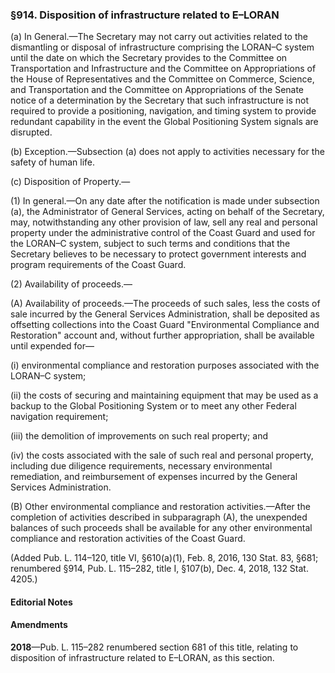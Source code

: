 ### §914. Disposition of infrastructure related to E–LORAN ###

(a) In General.—The Secretary may not carry out activities related to the dismantling or disposal of infrastructure comprising the LORAN–C system until the date on which the Secretary provides to the Committee on Transportation and Infrastructure and the Committee on Appropriations of the House of Representatives and the Committee on Commerce, Science, and Transportation and the Committee on Appropriations of the Senate notice of a determination by the Secretary that such infrastructure is not required to provide a positioning, navigation, and timing system to provide redundant capability in the event the Global Positioning System signals are disrupted.

(b) Exception.—Subsection (a) does not apply to activities necessary for the safety of human life.

(c) Disposition of Property.—

(1) In general.—On any date after the notification is made under subsection (a), the Administrator of General Services, acting on behalf of the Secretary, may, notwithstanding any other provision of law, sell any real and personal property under the administrative control of the Coast Guard and used for the LORAN–C system, subject to such terms and conditions that the Secretary believes to be necessary to protect government interests and program requirements of the Coast Guard.

(2) Availability of proceeds.—

(A) Availability of proceeds.—The proceeds of such sales, less the costs of sale incurred by the General Services Administration, shall be deposited as offsetting collections into the Coast Guard "Environmental Compliance and Restoration" account and, without further appropriation, shall be available until expended for—

(i) environmental compliance and restoration purposes associated with the LORAN–C system;

(ii) the costs of securing and maintaining equipment that may be used as a backup to the Global Positioning System or to meet any other Federal navigation requirement;

(iii) the demolition of improvements on such real property; and

(iv) the costs associated with the sale of such real and personal property, including due diligence requirements, necessary environmental remediation, and reimbursement of expenses incurred by the General Services Administration.

(B) Other environmental compliance and restoration activities.—After the completion of activities described in subparagraph (A), the unexpended balances of such proceeds shall be available for any other environmental compliance and restoration activities of the Coast Guard.

(Added Pub. L. 114–120, title VI, §610(a)(1), Feb. 8, 2016, 130 Stat. 83, §681; renumbered §914, Pub. L. 115–282, title I, §107(b), Dec. 4, 2018, 132 Stat. 4205.)

#### **Editorial Notes** ####

#### Amendments ####

**2018**—Pub. L. 115–282 renumbered section 681 of this title, relating to disposition of infrastructure related to E–LORAN, as this section.